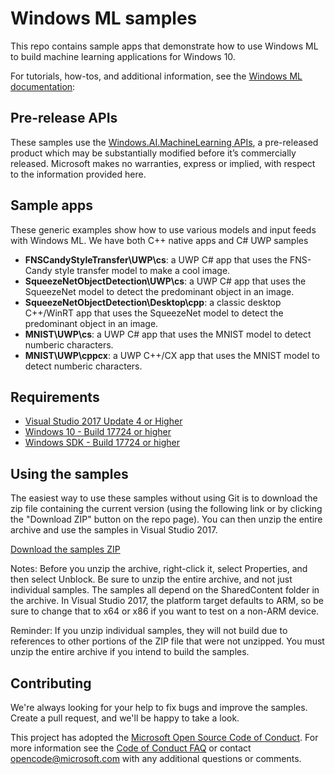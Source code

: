 # Windows ML samples

This repo contains sample apps that demonstrate how to use Windows ML to build machine learning applications for Windows 10.

For tutorials, how-tos, and additional information, see the [Windows ML documentation](https://review.docs.microsoft.com/en-us/windows/ai/?branch=master):

## Pre-release APIs

These samples use the [Windows.AI.MachineLearning APIs](https://docs.microsoft.com/uwp/api/windows.ai.machinelearning), a pre-released product which may be substantially modified before it’s commercially released. Microsoft makes no warranties, express or implied, with respect to the information provided here.

## Sample apps

These generic examples show how to use various models and input feeds with Windows ML. We have both C++ native apps and C# UWP samples

- **FNSCandyStyleTransfer\UWP\cs**: a UWP C# app that uses the FNS-Candy style transfer model to make a cool image.
- **SqueezeNetObjectDetection\UWP\cs**: a UWP C# app that uses the SqueezeNet model to detect the predominant object in an image.
- **SqueezeNetObjectDetection\Desktop\cpp**: a classic desktop C++/WinRT app that uses the SqueezeNet model to detect the predominant object in an image.
- **MNIST\UWP\cs**: a UWP C# app that uses the MNIST model to detect numberic characters.
- **MNIST\UWP\cppcx**: a UWP C++/CX app that uses the MNIST model to detect numberic characters.

## Requirements

- [Visual Studio 2017 Update 4 or Higher](https://developer.microsoft.com/en-us/windows/downloads)
- [Windows 10 - Build 17724 or higher](https://www.microsoft.com/en-us/software-download/windowsinsiderpreviewiso)
- [Windows SDK - Build 17724 or higher](https://www.microsoft.com/en-us/software-download/windowsinsiderpreviewSDK)

## Using the samples
The easiest way to use these samples without using Git is to download the zip file containing the current version (using the following link or by clicking the "Download ZIP" button on the repo page). You can then unzip the entire archive and use the samples in Visual Studio 2017.

[Download the samples ZIP](https://github.com/Microsoft/Windows-Machine-Learning/archive/RS5.zip)

Notes:
Before you unzip the archive, right-click it, select Properties, and then select Unblock.
Be sure to unzip the entire archive, and not just individual samples. The samples all depend on the SharedContent folder in the archive.
In Visual Studio 2017, the platform target defaults to ARM, so be sure to change that to x64 or x86 if you want to test on a non-ARM device.

Reminder: If you unzip individual samples, they will not build due to references to other portions of the ZIP file that were not unzipped. You must unzip the entire archive if you intend to build the samples.

## Contributing

We're always looking for your help to fix bugs and improve the samples. Create a pull request, and we'll be happy to take a look.

This project has adopted the [Microsoft Open Source Code of Conduct](https://opensource.microsoft.com/codeofconduct/).
For more information see the [Code of Conduct FAQ](https://opensource.microsoft.com/codeofconduct/faq/) or
contact [opencode@microsoft.com](mailto:opencode@microsoft.com) with any additional questions or comments.
